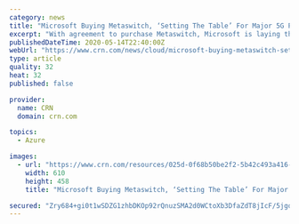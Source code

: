 ```yaml
---
category: news
title: "Microsoft Buying Metaswitch, ‘Setting The Table’ For Major 5G Play"
excerpt: "With agreement to purchase Metaswitch, Microsoft is laying the groundwork to empower partners in the coming 5G era"
publishedDateTime: 2020-05-14T22:40:00Z
webUrl: "https://www.crn.com/news/cloud/microsoft-buying-metaswitch-setting-the-table-for-major-5g-play"
type: article
quality: 32
heat: 32
published: false

provider:
  name: CRN
  domain: crn.com

topics:
  - Azure

images:
  - url: "https://www.crn.com/resources/025d-0f68b50be2f2-5b42c493a416-1000/5g-networking-city.jpg"
    width: 610
    height: 458
    title: "Microsoft Buying Metaswitch, ‘Setting The Table’ For Major 5G Play"

secured: "Zry684+gi0t1wSDZG1zhbDKOp92rQnuzSMA2d0WCtoXb3DfaZdT8jIcF/5jgqEjnNsR5j7cy8wNTBeWDYkEdTDQDKUqnS2zEAb0w1gUA0uVzxcFraJf1+fi+1aAPBSHx1LDtepdG6rhm2B40sJh8sBjYa6T9csRH0jNGr5MUEjnXmBkCxBmFDXzr++nfpYsajEI1vnqWpgbRLdS4vdQBiG8ywnaPKJGXwBR9DKYsubESl8xErXgocv8zAtDOocL0NNWjLBF/u54LtYjUllxm0m8GSaJpAhopYAA0r73WRei1VAnK+yGmALpEae/LVxoA;8p8nT5QxsIsf7pJMQxxNWw=="
---
```


